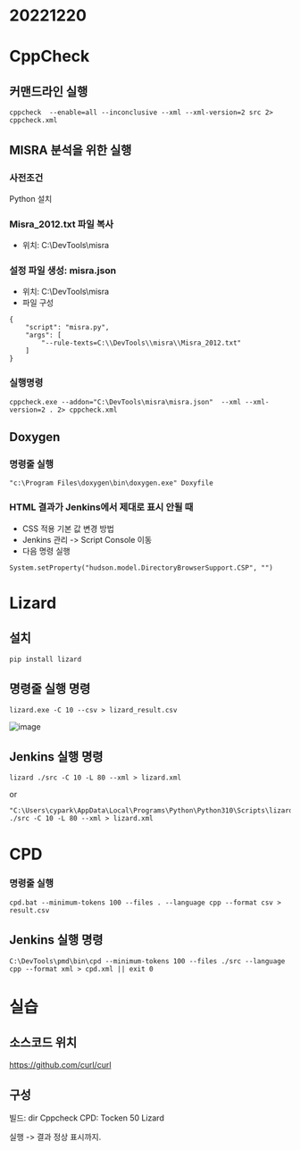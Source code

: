 # 20221220


# CppCheck
## 커맨드라인 실행
```
cppcheck  --enable=all --inconclusive --xml --xml-version=2 src 2> cppcheck.xml
```

## MISRA 분석을 위한 실행
### 사전조건
Python 설치

### Misra_2012.txt 파일 복사
- 위치: C:\DevTools\misra

### 설정 파일 생성: misra.json
- 위치: C:\DevTools\misra
- 파일 구성
```
{
    "script": "misra.py",
    "args": [
        "--rule-texts=C:\\DevTools\\misra\\Misra_2012.txt"
    ]
}
```

### 실행명령
```
cppcheck.exe --addon="C:\DevTools\misra\misra.json"  --xml --xml-version=2 . 2> cppcheck.xml
```

## Doxygen
### 명령줄 실행
```
"c:\Program Files\doxygen\bin\doxygen.exe" Doxyfile
```

### HTML 결과가 Jenkins에서 제대로 표시 안될 때
- CSS 적용 기본 값 변경 방법
- Jenkins 관리 -> Script Console 이동
- 다음 명령 실행
```
System.setProperty("hudson.model.DirectoryBrowserSupport.CSP", "")
```

# Lizard
## 설치
```
pip install lizard
```

## 명령줄 실행 명령
```
lizard.exe -C 10 --csv > lizard_result.csv
```

![image](https://user-images.githubusercontent.com/8405564/208821320-26f0c90f-7f4d-43ba-b7ac-5c86c2852a82.png)


## Jenkins 실행 명령
```
lizard ./src -C 10 -L 80 --xml > lizard.xml
```
or
```
"C:\Users\cypark\AppData\Local\Programs\Python\Python310\Scripts\lizard" ./src -C 10 -L 80 --xml > lizard.xml
```


# CPD
### 명령줄 실행
```
cpd.bat --minimum-tokens 100 --files . --language cpp --format csv > result.csv
```

## Jenkins 실행 명령
```
C:\DevTools\pmd\bin\cpd --minimum-tokens 100 --files ./src --language cpp --format xml > cpd.xml || exit 0
```

# 실습
## 소스코드 위치
https://github.com/curl/curl

## 구성
빌드: dir
Cppcheck
CPD: Tocken 50
Lizard

실행 -> 결과 정상 표시까지.
